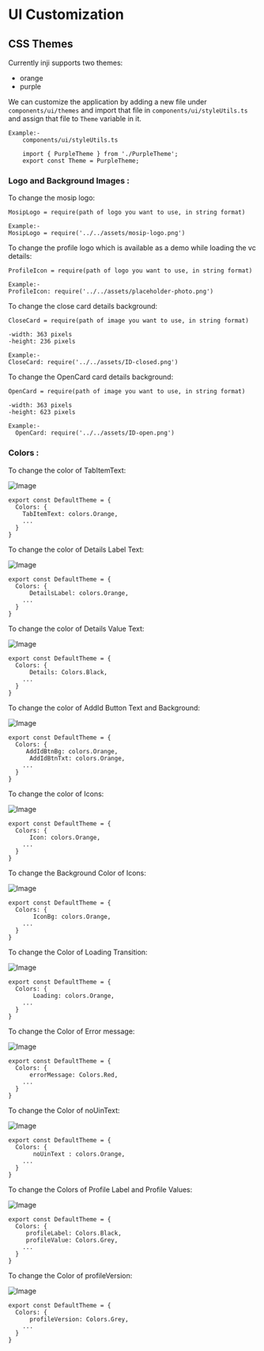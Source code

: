 # UI Customization

## **CSS Themes**

Currently inji supports two themes:

- orange
- purple

We can customize the application by adding a new file under `components/ui/themes` and import that file in `components/ui/styleUtils.ts` and assign that file to `Theme` variable in it.

```
Example:-
    components/ui/styleUtils.ts

    import { PurpleTheme } from './PurpleTheme';
    export const Theme = PurpleTheme;
```

### **Logo and Background Images :**

To change the mosip logo:

```
MosipLogo = require(path of logo you want to use, in string format)

Example:-
MosipLogo = require('../../assets/mosip-logo.png')
```

To change the profile logo which is available as a demo while loading the vc details:

```
ProfileIcon = require(path of logo you want to use, in string format)

Example:-
ProfileIcon: require('../../assets/placeholder-photo.png')
```

To change the close card details background:

```
CloseCard = require(path of image you want to use, in string format)

-width: 363 pixels
-height: 236 pixels

Example:-
CloseCard: require('../../assets/ID-closed.png')
```

To change the OpenCard card details background:

```
OpenCard = require(path of image you want to use, in string format)

-width: 363 pixels
-height: 623 pixels

Example:-
  OpenCard: require('../../assets/ID-open.png')
```

### **Colors :**

To change the color of TabItemText:

![Image](./../_images/tab-item-text.png)

```
export const DefaultTheme = {
  Colors: {
    TabItemText: colors.Orange,
    ...
  }
}
```

To change the color of Details Label Text:

![Image](./../_images/details-label.png)

```
export const DefaultTheme = {
  Colors: {
      DetailsLabel: colors.Orange,
    ...
  }
}
```

To change the color of Details Value Text:

![Image](./../_images/details-value.png)

```
export const DefaultTheme = {
  Colors: {
      Details: Colors.Black,
    ...
  }
}
```

To change the color of AddId Button Text and Background:

![Image](./../_images/add-id-button.png)

```
export const DefaultTheme = {
  Colors: {
     AddIdBtnBg: colors.Orange,
      AddIdBtnTxt: colors.Orange,
    ...
  }
}
```

To change the color of Icons:

![Image](./../_images/icons.png)

```
export const DefaultTheme = {
  Colors: {
      Icon: colors.Orange,
    ...
  }
}
```

To change the Background Color of Icons:

![Image](./../_images/icon-bg.png)

```
export const DefaultTheme = {
  Colors: {
       IconBg: colors.Orange,
    ...
  }
}
```

To change the Color of Loading Transition:

![Image](./../_images/loading-transition.png)

```
export const DefaultTheme = {
  Colors: {
       Loading: colors.Orange,
    ...
  }
}
```

To change the Color of Error message:

![Image](./../_images/error-message.png)

```
export const DefaultTheme = {
  Colors: {
      errorMessage: Colors.Red,
    ...
  }
}
```

To change the Color of noUinText:

![Image](./../_images/no-uin-text.png)

```
export const DefaultTheme = {
  Colors: {
       noUinText : colors.Orange,
    ...
  }
}
```

To change the Colors of Profile Label and Profile Values:

![Image](./../_images/profile-values.png)

```
export const DefaultTheme = {
  Colors: {
     profileLabel: Colors.Black,
     profileValue: Colors.Grey,
    ...
  }
}
```

To change the Color of profileVersion:

![Image](./../_images/profile-version.png)

```
export const DefaultTheme = {
  Colors: {
      profileVersion: Colors.Grey,
    ...
  }
}
```
